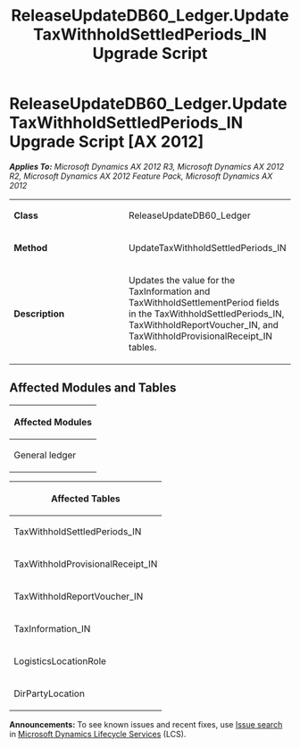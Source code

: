 ﻿---
title: ReleaseUpdateDB60_Ledger.UpdateTaxWithholdSettledPeriods_IN Upgrade Script
TOCTitle: ReleaseUpdateDB60_Ledger.UpdateTaxWithholdSettledPeriods_IN Upgrade Script
ms:assetid: 4153ca0c-587c-8708-e38c-e4e794d50012
ms:mtpsurl: https://msdn.microsoft.com/en-us/library/JJ718827(v=AX.60)
ms:contentKeyID: 49707870
ms.date: 05/18/2015
mtps_version: v=AX.60
---

# ReleaseUpdateDB60\_Ledger.UpdateTaxWithholdSettledPeriods\_IN Upgrade Script [AX 2012]


_**Applies To:** Microsoft Dynamics AX 2012 R3, Microsoft Dynamics AX 2012 R2, Microsoft Dynamics AX 2012 Feature Pack, Microsoft Dynamics AX 2012_

<table>
<colgroup>
<col style="width: 50%" />
<col style="width: 50%" />
</colgroup>
<tbody>
<tr class="odd">
<td><p><strong>Class</strong></p></td>
<td><p>ReleaseUpdateDB60_Ledger</p></td>
</tr>
<tr class="even">
<td><p><strong>Method</strong></p></td>
<td><p>UpdateTaxWithholdSettledPeriods_IN</p></td>
</tr>
<tr class="odd">
<td><p><strong>Description</strong></p></td>
<td><p>Updates the value for the TaxInformation and TaxWithholdSettlementPeriod fields in the TaxWithholdSettledPeriods_IN, TaxWithholdReportVoucher_IN, and TaxWithholdProvisionalReceipt_IN tables.</p></td>
</tr>
</tbody>
</table>


## Affected Modules and Tables

<table>
<colgroup>
<col style="width: 100%" />
</colgroup>
<thead>
<tr class="header">
<th><p>Affected Modules</p></th>
</tr>
</thead>
<tbody>
<tr class="odd">
<td><p>General ledger</p></td>
</tr>
</tbody>
</table>


<table>
<colgroup>
<col style="width: 100%" />
</colgroup>
<thead>
<tr class="header">
<th><p>Affected Tables</p></th>
</tr>
</thead>
<tbody>
<tr class="odd">
<td><p>TaxWithholdSettledPeriods_IN</p></td>
</tr>
<tr class="even">
<td><p>TaxWithholdProvisionalReceipt_IN</p></td>
</tr>
<tr class="odd">
<td><p>TaxWithholdReportVoucher_IN</p></td>
</tr>
<tr class="even">
<td><p>TaxInformation_IN</p></td>
</tr>
<tr class="odd">
<td><p>LogisticsLocationRole</p></td>
</tr>
<tr class="even">
<td><p>DirPartyLocation</p></td>
</tr>
</tbody>
</table>

  
**Announcements:** To see known issues and recent fixes, use [Issue search](http://go.microsoft.com/fwlink/?linkid=389258) in [Microsoft Dynamics Lifecycle Services](http://go.microsoft.com/fwlink/?linkid=306505) (LCS).

